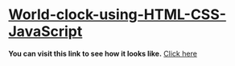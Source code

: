 # [World-clock-using-HTML-CSS-JavaScript](https://techstarmahesh.github.io/World-clock-using-HTML-CSS-JavaScript/)

**You can visit this link to see how it looks like.** [Click here](https://techstarmahesh.github.io/World-clock-using-HTML-CSS-JavaScript/)
